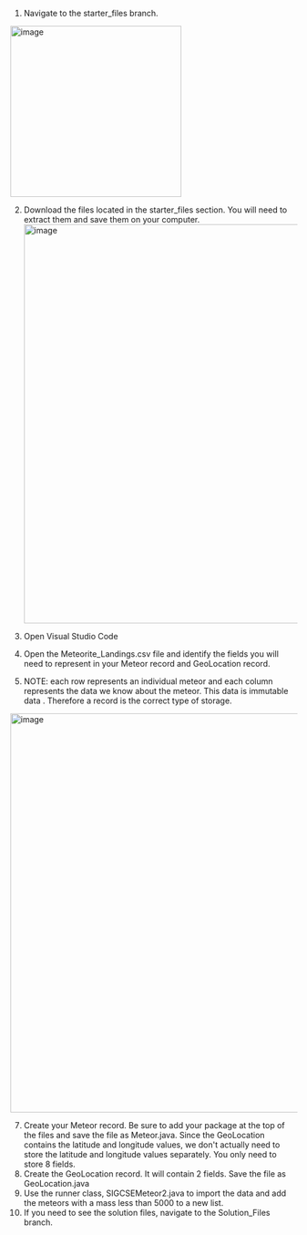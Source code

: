 1. Navigate to the starter_files branch.
<img width="300" alt="image" src="https://github.com/clfurman/MeteoriteDataProject/assets/65421044/9450db2e-9012-4e02-9a40-74a0f5c08571">

2. Download the files located in the starter_files section. You will need to extract them and save them on your computer.
   <img width="700" alt="image" src="https://github.com/clfurman/MeteoriteDataProject/assets/65421044/ff4bdf64-b9a7-472f-a161-122a9b425711">

4. Open Visual Studio Code
5. Open the Meteorite_Landings.csv file and identify the fields you will need to represent in your Meteor record and GeoLocation record.
6. NOTE: each row represents an individual meteor and each column represents the data we know about the meteor.
   This data is <bold>immutable data </bold>. Therefore a record is the correct type of storage. 
 <img width="700" alt="image" src="https://github.com/clfurman/MeteoriteDataProject/assets/65421044/0658b41c-bbd6-435a-81b7-172043d7f83c">


7. Create your Meteor record. Be sure to add your package at the top of the files and save the file as Meteor.java.
   Since the GeoLocation contains the latitude and longitude values, we don't actually need to store the latitude and longitude values separately.
   You only need to store 8 fields.
8. Create the GeoLocation record. It will contain 2 fields. Save the file as GeoLocation.java
9. Use the runner class, SIGCSEMeteor2.java to import the data and add the meteors with a mass less than 5000 to a new list. ​
10. If you need to see the solution files, navigate to the Solution_Files branch.
